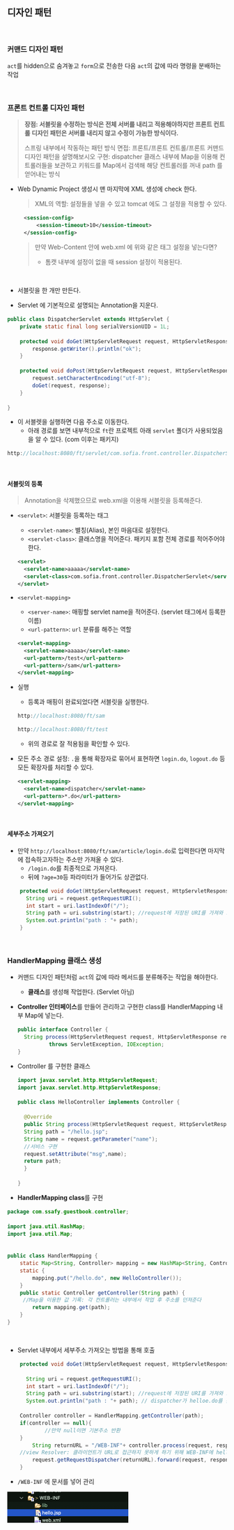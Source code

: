 ## 디자인 패턴

​         

### 커맨드 디자인 패턴

`act`를 hidden으로 숨겨놓고 `form`으로 전송한 다음 `act`의 값에 따라 명령을 분배하는 작업

​         

### 프론트 컨트롤 디자인 패턴

> **장점: 서블릿을 수정하는 방식은 전체 서버를 내리고 적용해야하지만 프론트 컨트롤 디자인 패턴은 서버를 내리지 않고 수정이 가능한 방식이다.**
>
> 스프링 내부에서 작동하는 패턴 방식
> 면접: 프론트/프론트 컨트롤/프론트 커맨드 디자인 패턴을 설명해보시오
> 구현: dispatcher 클래스 내부에 Map을 이용해 컨트롤러들을 보관하고
> 키워드를 Map에서 검색해 해당 컨트롤러를 꺼내 path 를 얻어내는 방식

* Web Dynamic Project 생성시 맨 마지막에 XML 생성에 check 한다.

  >XML의 역할: 설정들을 넣을 수 있고 tomcat 에도 그 설정을 적용할 수 있다.

  ```xml
    <session-config>
   		<session-timeout>10</session-timeout>
    </session-config>	
  ```

  > 만약 Web-Content 안에 web.xml 에 위와 같은 태그 설정을 넣는다면?
  >
  > * 톰캣 내부에 설정이 없을 때 session 설정이 적용된다.

  ​          

* 서블릿을 한 개만 만든다.

* Servlet 에 기본적으로 설명되는 Annotation을 지운다.

```java
public class DispatcherServlet extends HttpServlet {
	private static final long serialVersionUID = 1L;

	protected void doGet(HttpServletRequest request, HttpServletResponse response) throws ServletException, IOException {
		response.getWriter().println("ok");
	}

	protected void doPost(HttpServletRequest request, HttpServletResponse response) throws ServletException, IOException {
		request.setCharacterEncoding("utf-8");
		doGet(request, response);
	}

}
```

* 이 서블렛을 실행하면 다음 주소로 이동한다.
  * 아래 경로를 보면 내부적으로 `ft`란 프로젝트 아래 `servlet` 폴더가 사용되었음을 알 수 있다. (com 이후는 패키지)

```java
http://localhost:8080/ft/servlet/com.sofia.front.controller.DispatcherServlet
```

​         

#### 서블릿의 등록

> Annotation을 삭제했으므로 web.xml을 이용해 서블릿을 등록해준다.

* `<servlet>`: 서블릿을 등록하는 태그

  * `<servlet-name>`: 별칭(Alias), 본인 마음대로 설정한다.
  * `<servlet-class>`: 클래스명을 적어준다. 패키지 포함 전체 경로를 적어주어야 한다.

  ```xml
  <servlet>
    <servlet-name>aaaaa</servlet-name>
    <servlet-class>com.sofia.front.controller.DispatcherServlet</servlet-class>
  </servlet>
  ```

* `<servlet-mapping>`

  * `<server-name>`: 매핑할 servlet name을 적어준다. (servlet 태그에서 등록한 이름)
  * `<url-pattern>`: `url` 분류를 해주는 역할

  ```xml
  <servlet-mapping>
  	<servlet-name>aaaaa</servlet-name>
  	<url-pattern>/test</url-pattern>
  	<url-pattern>/sam</url-pattern>
  </servlet-mapping>
  ```

* 실행

  * 등록과 매핑이 완료되었다면 서블릿을 실행한다.

  ```java
  http://localhost:8080/ft/sam
  ```

  ```java
  http://localhost:8080/ft/test
  ```

  * 위의 경로로 잘 적용됨을 확인할 수 있다.

* 모든 주소 경로 설정: `.`을 통해 확장자로 묶어서 표현하면 `login.do`, `logout.do` 등 모든 확장자를 처리할 수 있다.

  ```xml
  <servlet-mapping>
  	<servlet-name>dispatcher</servlet-name>
  	<url-pattern>*.do</url-pattern>
  </servlet-mapping>
  ```

​              

#### 세부주소 가져오기

* 만약 `http://localhost:8080/ft/sam/article/login.do`로 입력한다면 마지막에 접속하고자하는 주소만 가져올 수 있다.
  * `/login.do`를 최종적으로 가져온다.
  * 뒤에 `?age=30`등 파라미터가 들어가도 상관없다.

```java
	protected void doGet(HttpServletRequest request, HttpServletResponse response) throws ServletException, IOException {
      String uri = request.getRequestURI();
      int start = uri.lastIndexOf("/");
      String path = uri.substring(start); //request에 저장된 URI를 가져와 substring으로 잘라냄
      System.out.println("path : "+ path);
	}
```

​          

### HandlerMapping 클래스 생성

* 커맨드 디자인 패턴처럼 `act`의 값에 따라 메서드를 분류해주는 작업을 해야한다.

  * **클래스**를 생성해 작업한다. (Servlet 아님)

* **Controller 인터페이스**를 만들어 관리하고 구현한 class를 HandlerMapping 내부 Map에 넣는다.

  ```java
  public interface Controller {
  	String process(HttpServletRequest request, HttpServletResponse response)
  			throws ServletException, IOException;
  }
  ```

* Controller 를 구현한 클래스

  ```java
  import javax.servlet.http.HttpServletRequest;
  import javax.servlet.http.HttpServletResponse;
  
  public class HelloController implements Controller {
  
  	@Override
  	public String process(HttpServletRequest request, HttpServletResponse response) {
  	String path = "/hello.jsp";
  	String name = request.getParameter("name");
  	//서비스 구현
  	request.setAttribute("msg",name);
  	return path;
  	}
  
  }
  ```

* **HandlerMapping class**를 구현

```java
package com.ssafy.guestbook.controller;

import java.util.HashMap;
import java.util.Map;


public class HandlerMapping {
	static Map<String, Controller> mapping = new HashMap<String, Controller>();
	static {
		mapping.put("/hello.do", new HelloController());
	}
	public static Controller getController(String path) {
     //Map을 이용한 값 기록: 각 컨트롤러는 내부에서 작업 후 주소를 던져준다
		return mapping.get(path);
	}
}

```

​         

* Servlet 내부에서 세부주소 가져오는 방법을 통해 호출

```java
	protected void doGet(HttpServletRequest request, HttpServletResponse response) throws ServletException, IOException {
    
      String uri = request.getRequestURI();
      int start = uri.lastIndexOf("/");
      String path = uri.substring(start); //request에 저장된 URI를 가져와 substring으로 잘라냄
      System.out.println("path : "+ path); // dispatcher가 helloe.do를 뽑아낸다.
    
    Controller controller = HandlerMapping.getController(path);
    if(controller == null){
			//만약 null이면 기본주소 반환
    }
		String returnURL = "/WEB-INF"+ controller.process(request, response);
    //view Resolver: 클라이언트가 URL로 접근하지 못하게 하기 위해 WEB-INF에 hello.jsp를 넣어서 관리
		request.getRequestDispatcher(returnURL).forward(request, response);
	}
```

* `/WEB-INF` 에 문서를 넣어 관리

<img src="design_pattern.assets/image-20220330140004153.png" alt="image-20220330140004153" style="zoom:50%;" />